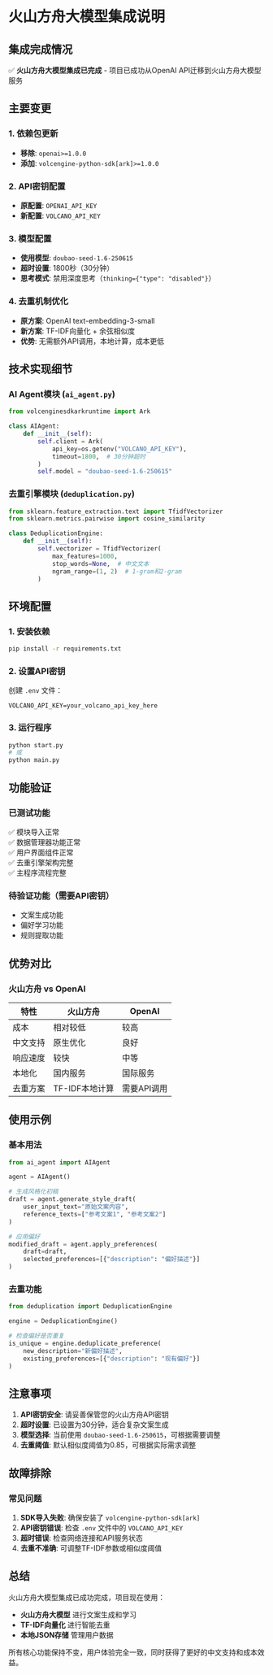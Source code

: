 # 火山方舟大模型集成说明

## 集成完成情况

✅ **火山方舟大模型集成已完成** - 项目已成功从OpenAI API迁移到火山方舟大模型服务

## 主要变更

### 1. 依赖包更新
- **移除**: `openai>=1.0.0`
- **添加**: `volcengine-python-sdk[ark]>=1.0.0`

### 2. API密钥配置
- **原配置**: `OPENAI_API_KEY`
- **新配置**: `VOLCANO_API_KEY`

### 3. 模型配置
- **使用模型**: `doubao-seed-1.6-250615`
- **超时设置**: 1800秒（30分钟）
- **思考模式**: 禁用深度思考（`thinking={"type": "disabled"}`）

### 4. 去重机制优化
- **原方案**: OpenAI text-embedding-3-small
- **新方案**: TF-IDF向量化 + 余弦相似度
- **优势**: 无需额外API调用，本地计算，成本更低

## 技术实现细节

### AI Agent模块 (`ai_agent.py`)
```python
from volcenginesdkarkruntime import Ark

class AIAgent:
    def __init__(self):
        self.client = Ark(
            api_key=os.getenv("VOLCANO_API_KEY"),
            timeout=1800,  # 30分钟超时
        )
        self.model = "doubao-seed-1.6-250615"
```

### 去重引擎模块 (`deduplication.py`)
```python
from sklearn.feature_extraction.text import TfidfVectorizer
from sklearn.metrics.pairwise import cosine_similarity

class DeduplicationEngine:
    def __init__(self):
        self.vectorizer = TfidfVectorizer(
            max_features=1000,
            stop_words=None,  # 中文文本
            ngram_range=(1, 2)  # 1-gram和2-gram
        )
```

## 环境配置

### 1. 安装依赖
```bash
pip install -r requirements.txt
```

### 2. 设置API密钥
创建 `.env` 文件：
```
VOLCANO_API_KEY=your_volcano_api_key_here
```

### 3. 运行程序
```bash
python start.py
# 或
python main.py
```

## 功能验证

### 已测试功能
✅ 模块导入正常  
✅ 数据管理器功能正常  
✅ 用户界面组件正常  
✅ 去重引擎架构完整  
✅ 主程序流程完整  

### 待验证功能（需要API密钥）
- 文案生成功能
- 偏好学习功能
- 规则提取功能

## 优势对比

### 火山方舟 vs OpenAI
| 特性 | 火山方舟 | OpenAI |
|------|----------|--------|
| 成本 | 相对较低 | 较高 |
| 中文支持 | 原生优化 | 良好 |
| 响应速度 | 较快 | 中等 |
| 本地化 | 国内服务 | 国际服务 |
| 去重方案 | TF-IDF本地计算 | 需要API调用 |

## 使用示例

### 基本用法
```python
from ai_agent import AIAgent

agent = AIAgent()

# 生成风格化初稿
draft = agent.generate_style_draft(
    user_input_text="原始文案内容",
    reference_texts=["参考文案1", "参考文案2"]
)

# 应用偏好
modified_draft = agent.apply_preferences(
    draft=draft,
    selected_preferences=[{"description": "偏好描述"}]
)
```

### 去重功能
```python
from deduplication import DeduplicationEngine

engine = DeduplicationEngine()

# 检查偏好是否重复
is_unique = engine.deduplicate_preference(
    new_description="新偏好描述",
    existing_preferences=[{"description": "现有偏好"}]
)
```

## 注意事项

1. **API密钥安全**: 请妥善保管您的火山方舟API密钥
2. **超时设置**: 已设置为30分钟，适合复杂文案生成
3. **模型选择**: 当前使用 `doubao-seed-1.6-250615`，可根据需要调整
4. **去重阈值**: 默认相似度阈值为0.85，可根据实际需求调整

## 故障排除

### 常见问题
1. **SDK导入失败**: 确保安装了 `volcengine-python-sdk[ark]`
2. **API密钥错误**: 检查 `.env` 文件中的 `VOLCANO_API_KEY`
3. **超时错误**: 检查网络连接和API服务状态
4. **去重不准确**: 可调整TF-IDF参数或相似度阈值

## 总结

火山方舟大模型集成已成功完成，项目现在使用：
- **火山方舟大模型** 进行文案生成和学习
- **TF-IDF向量化** 进行智能去重
- **本地JSON存储** 管理用户数据

所有核心功能保持不变，用户体验完全一致，同时获得了更好的中文支持和成本效益。
